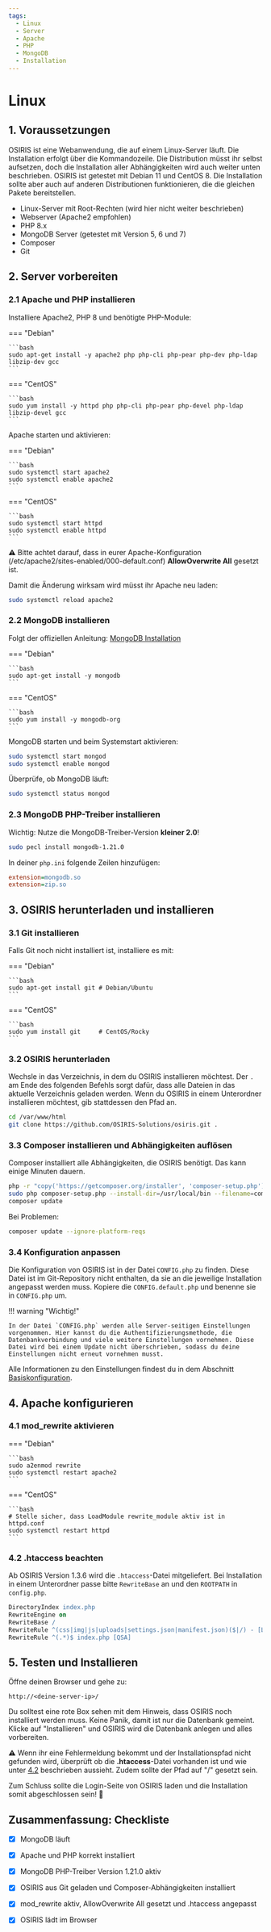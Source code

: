 ```yaml
---
tags:
  - Linux
  - Server
  - Apache
  - PHP
  - MongoDB
  - Installation
---
```


# Linux

## 1. Voraussetzungen

OSIRIS ist eine Webanwendung, die auf einem Linux-Server läuft. Die Installation erfolgt über die Kommandozeile. Die Distribution müsst ihr selbst aufsetzen, doch die Installation aller Abhängigkeiten wird auch weiter unten beschrieben. OSIRIS ist getestet mit Debian 11 und CentOS 8. Die Installation sollte aber auch auf anderen Distributionen funktionieren, die die gleichen Pakete bereitstellen.
 
* Linux-Server mit Root-Rechten (wird hier nicht weiter beschrieben)
* Webserver (Apache2 empfohlen)
* PHP 8.x
* MongoDB Server (getestet mit Version 5, 6 und 7)
* Composer
* Git


## 2. Server vorbereiten

### 2.1 Apache und PHP installieren 


Installiere Apache2, PHP 8 und benötigte PHP-Module:

=== "Debian"

    ```bash
    sudo apt-get install -y apache2 php php-cli php-pear php-dev php-ldap libzip-dev gcc
    ```

=== "CentOS"

    ```bash
    sudo yum install -y httpd php php-cli php-pear php-devel php-ldap libzip-devel gcc
    ```

Apache starten und aktivieren:


=== "Debian"

    ```bash
    sudo systemctl start apache2
    sudo systemctl enable apache2
    ```

=== "CentOS"

    ```bash
    sudo systemctl start httpd
    sudo systemctl enable httpd
    ```

:warning: Bitte achtet darauf, dass in eurer Apache-Konfiguration (/etc/apache2/sites-enabled/000-default.conf) **AllowOverwrite All** gesetzt ist.  

Damit die Änderung wirksam wird müsst ihr Apache neu laden:

```bash
sudo systemctl reload apache2
```

### 2.2 MongoDB installieren



 Folgt der offiziellen Anleitung:
 [MongoDB Installation](https://www.mongodb.com/docs/manual/administration/install-on-linux/)



=== "Debian"

    ```bash
    sudo apt-get install -y mongodb
    ```

=== "CentOS"

    ```bash
    sudo yum install -y mongodb-org
    ```

MongoDB starten und beim Systemstart aktivieren:

```bash
sudo systemctl start mongod
sudo systemctl enable mongod
```

Überprüfe, ob MongoDB läuft:

```bash
sudo systemctl status mongod
```

### 2.3 MongoDB PHP-Treiber installieren

Wichtig: Nutze die MongoDB-Treiber-Version **kleiner 2.0**!
 

```bash
sudo pecl install mongodb-1.21.0
```

In deiner `php.ini` folgende Zeilen hinzufügen:


```ini title="php.ini"
extension=mongodb.so
extension=zip.so
```

## 3. OSIRIS herunterladen und installieren


### 3.1 Git installieren

Falls Git noch nicht installiert ist, installiere es mit:


=== "Debian"

    ```bash
    sudo apt-get install git # Debian/Ubuntu
    ```

=== "CentOS"

    ```bash
    sudo yum install git     # CentOS/Rocky
    ```

### 3.2 OSIRIS herunterladen

Wechsle in das Verzeichnis, in dem du OSIRIS installieren möchtest. Der `.` am Ende des folgenden Befehls sorgt dafür, dass alle Dateien in das aktuelle Verzeichnis geladen werden. Wenn du OSIRIS in einem Unterordner installieren möchtest, gib stattdessen den Pfad an.

```bash
cd /var/www/html
git clone https://github.com/OSIRIS-Solutions/osiris.git .
```

### 3.3 Composer installieren und Abhängigkeiten auflösen

Composer installiert alle Abhängigkeiten, die OSIRIS benötigt. Das kann einige Minuten dauern.

```bash
php -r "copy('https://getcomposer.org/installer', 'composer-setup.php');"
sudo php composer-setup.php --install-dir=/usr/local/bin --filename=composer
composer update
```

Bei Problemen:

```bash
composer update --ignore-platform-reqs
```

### 3.4 Konfiguration anpassen


Die Konfiguration von OSIRIS ist in der Datei `CONFIG.php` zu finden. Diese Datei ist im Git-Repository nicht enthalten, da sie an die jeweilige Installation angepasst werden muss. Kopiere die `CONFIG.default.php` und benenne sie in `CONFIG.php` um.



!!! warning "Wichtig!"

    In der Datei `CONFIG.php` werden alle Server-seitigen Einstellungen vorgenommen. Hier kannst du die Authentifizierungsmethode, die Datenbankverbindung und viele weitere Einstellungen vornehmen. Diese Datei wird bei einem Update nicht überschrieben, sodass du deine Einstellungen nicht erneut vornehmen musst.

Alle Informationen zu den Einstellungen findest du in dem Abschnitt [Basiskonfiguration](../configure/index.md).
 
## 4. Apache konfigurieren


### 4.1 mod\_rewrite aktivieren


=== "Debian"

    ```bash
    sudo a2enmod rewrite
    sudo systemctl restart apache2
    ```

=== "CentOS"

    ```bash
    # Stelle sicher, dass LoadModule rewrite_module aktiv ist in httpd.conf
    sudo systemctl restart httpd
    ```

### 4.2 .htaccess beachten


Ab OSIRIS Version 1.3.6 wird die `.htaccess`-Datei mitgeliefert. Bei Installation in einem Unterordner passe bitte `RewriteBase` an und den `ROOTPATH` in `config.php`.

```apache
DirectoryIndex index.php
RewriteEngine on
RewriteBase /
RewriteRule ^(css|img|js|uploads|settings.json|manifest.json)($|/) - [L]
RewriteRule ^(.*)$ index.php [QSA]
```

## 5. Testen und Installieren


Öffne deinen Browser und gehe zu:

```url
http://<deine-server-ip>/
```

Du solltest eine rote Box sehen mit dem Hinweis, dass OSIRIS noch installiert werden muss. Keine Panik, damit ist nur die Datenbank gemeint. Klicke auf "Installieren" und OSIRIS wird die Datenbank anlegen und alles vorbereiten.  

:warning: Wenn ihr eine Fehlermeldung bekommt und der Installationspfad nicht gefunden wird, überprüft ob die **.htaccess**-Datei vorhanden ist und wie unter [4.2](https://wiki.osiris-app.de/technical/install/linux/#42-htaccess-beachten) beschrieben aussieht. Zudem sollte der Pfad auf "/" gesetzt sein. 
 

Zum Schluss sollte die Login-Seite von OSIRIS laden und die Installation somit abgeschlossen sein! 🎉


## Zusammenfassung: Checkliste

- [X] MongoDB läuft
- [X] Apache und PHP korrekt installiert
- [X] MongoDB PHP-Treiber Version 1.21.0 aktiv
- [X] OSIRIS aus Git geladen und Composer-Abhängigkeiten installiert
- [X] mod\_rewrite aktiv, AllowOverwrite All gesetzt und .htaccess angepasst
- [X] OSIRIS lädt im Browser



